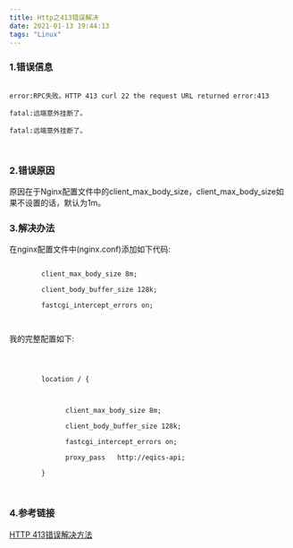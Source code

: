 ```yaml
---
title: Http之413错误解决
date: 2021-01-13 19:44:13
tags: "Linux"
---
```


### 1.错误信息

```

error:RPC失败。HTTP 413 curl 22 the request URL returned error:413

fatal:远端意外挂断了。

fatal:远端意外挂断了。



```

<!--more-->



### 2.错误原因

原因在于Nginx配置文件中的client_max_body_size，client_max_body_size如果不设置的话，默认为1m。



### 3.解决办法

在nginx配置文件中(nginx.conf)添加如下代码:

```

        client_max_body_size 8m;

        client_body_buffer_size 128k;

        fastcgi_intercept_errors on;



```



我的完整配置如下:

```



        location / {



              client_max_body_size 8m;

              client_body_buffer_size 128k;

              fastcgi_intercept_errors on;

              proxy_pass   http://eqics-api;

        }



```



### 4.参考链接

[HTTP 413错误解决方法](https://blog.csdn.net/qq_33571718/article/details/80242556)